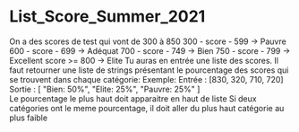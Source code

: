 # List_Score_Summer_2021

On a des scores de test qui vont de 300 à 850
300 - score - 599 -> Pauvre
600 - score - 699 -> Adéquat
700 - score - 749 -> Bien
750 - score - 799 -> Excellent
score >= 800 -> Elite
Tu auras en entrée une liste des scores.
Il faut retourner une liste de strings présentant le pourcentage des scores qui se trouvent dans chaque catégorie:
Exemple: Entrée : [830, 320, 710, 720]
         Sortie : [ "Bien: 50%", "Elite: 25%", "Pauvre: 25%" ]  
Le pourcentage le plus haut doit apparaitre en haut de liste Si deux catégories ont le meme pourcentage, il doit aller du plus haut catégorie au plus faible 
